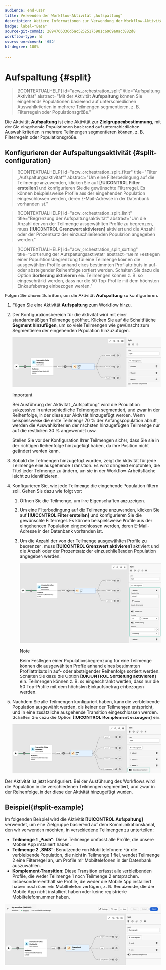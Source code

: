 ```yaml
---
audience: end-user
title: Verwenden der Workflow-Aktivität „Aufspaltung“
description: Weitere Informationen zur Verwendung der Workflow-Aktivität „Aufspaltung“
badge: label="Beta"
source-git-commit: 2894766336d5ac52625175981c6969a0ac5882d8
workflow-type: ht
source-wordcount: '652'
ht-degree: 100%

---
```



# Aufspaltung {#split}

>[!CONTEXTUALHELP]
>id="acw_orchestration_split"
>title="Aufspaltung Aktivität"
>abstract="Mit der Aktivität **Aufspaltung** können Sie eingehende Populationen basierend auf unterschiedlichen Auswahlkriterien in mehrere Teilmengen segmentieren, z. B. Filterregeln oder Populationsgröße."


Die Aktivität **Aufspaltung** ist eine Aktivität zur **Zielgruppenbestimmung**, mit der Sie eingehende Populationen basierend auf unterschiedlichen Auswahlkriterien in mehrere Teilmengen segmentieren können, z. B. Filterregeln oder Populationsgröße.

## Konfigurieren der Aufspaltungsaktivität {#split-configuration}

>[!CONTEXTUALHELP]
>id="acw_orchestration_split_filter"
>title="Filter „Aufspaltungsaktivität“"
>abstract="Um eine Filterbedingung auf die Teilmenge anzuwenden, klicken Sie auf **[!UICONTROL Filter erstellen]** und konfigurieren Sie die gewünschte Filterregel. Es können beispielsweise Profile aus der eingehenden Population eingeschlossen werden, deren E-Mail-Adresse in der Datenbank vorhanden ist."

>[!CONTEXTUALHELP]
>id="acw_orchestration_split_limit"
>title="Begrenzung der Aufspaltungsaktivität"
>abstract="Um die Anzahl der von der Teilmenge ausgewählten Profile zu begrenzen, muss **[!UICONTROL Grenzwert aktivieren]** aktiviert und die Anzahl oder der Prozentsatz der einzuschließenden Population angegeben werden."


>[!CONTEXTUALHELP]
>id="acw_orchestration_split_sorting"
>title="Sortierung der Aufspaltungsaktivität"
>abstract="Beim Festlegen einer Populationsbegrenzung für eine Teilmenge können die ausgewählten Profile anhand eines bestimmten Profilattributs in auf- oder absteigender Reihenfolge sortiert werden. Schalten Sie dazu die Option **Sortierung aktivieren** ein. Teilmengen können z. B. so eingeschränkt werden, dass nur die 50 Top-Profile mit dem höchsten Einkaufsbetrag einbezogen werden."


Folgen Sie diesen Schritten, um die Aktivität **Aufspaltung** zu konfigurieren:

1. Fügen Sie eine Aktivität **Aufspaltung** zum Workflow hinzu.

1. Der Konfigurationsbereich für die Aktivität wird mit einer standardmäßigen Teilmenge geöffnet. Klicken Sie auf die Schaltfläche **Segment hinzufügen**, um so viele Teilmengen wie gewünscht zum Segmentieren der eingehenden Population hinzuzufügen.

   ![](../assets/workflow-split.png)

   >[!IMPORTANT]
   >
   >Bei Ausführung der Aktivität „Aufspaltung“ wird die Population sukzessive in unterschiedliche Teilmengen segmentiert, und zwar in der Reihenfolge, in der diese zur Aktivität hinzugefügt werden. Wenn beispielsweise die erste Teilmenge 70 % der Anfangspopulation abruft, werden die Auswahlkriterien der nächsten hinzugefügten Teilmenge nur auf die restlichen 30 % angewendet usw.
   >
   > Stellen Sie vor der Konfiguration Ihrer Teilmengen sicher, dass Sie sie in der richtigen Reihenfolge hinzugefügt haben, da ihre Position nicht geändert werden kann.

1. Sobald die Teilmengen hinzugefügt wurden, zeigt die Aktivität für jede Teilmenge eine ausgehende Transition. Es wird dringend empfohlen, die Titel jeder Teilmenge zu ändern, um sie in der Workflow-Arbeitsfläche leicht zu identifizieren.

1. Konfigurieren Sie, wie jede Teilmenge die eingehende Population filtern soll. Gehen Sie dazu wie folgt vor:

   1. Öffnen Sie die Teilmenge, um ihre Eigenschaften anzuzeigen.

   1. Um eine Filterbedingung auf die Teilmenge anzuwenden, klicken Sie auf **[!UICONTROL Filter erstellen]** und konfigurieren Sie die gewünschte Filterregel. Es können beispielsweise Profile aus der eingehenden Population eingeschlossen werden, deren E-Mail-Adresse in der Datenbank vorhanden ist.

   1. Um die Anzahl der von der Teilmenge ausgewählten Profile zu begrenzen, muss **[!UICONTROL Grenzwert aktivieren]** aktiviert und die Anzahl oder der Prozentsatz der einzuschließenden Population angegeben werden.

      ![](../assets/workflow-split-subset.png)


      >[!NOTE]
      >
      >Beim Festlegen einer Populationsbegrenzung für eine Teilmenge können die ausgewählten Profile anhand eines bestimmten Profilattributs in auf- oder absteigender Reihenfolge sortiert werden. Schalten Sie dazu die Option **[!UICONTROL Sortierung aktivieren]** ein. Teilmengen können z. B. so eingeschränkt werden, dass nur die 50 Top-Profile mit dem höchsten Einkaufsbetrag einbezogen werden.


1. Nachdem Sie alle Teilmengen konfiguriert haben, kann die verbleibende Population ausgewählt werden, die keiner der Teilmengen entspricht, und in eine zusätzliche ausgehende Transition eingeschlossen werden. Schalten Sie dazu die Option **[!UICONTROL Komplement erzeugen]** ein.

   ![](../assets/workflow-split-complement.png)

Der Aktivität ist jetzt konfiguriert. Bei der Ausführung des Workflows wird die Population in die verschiedenen Teilmengen segmentiert, und zwar in der Reihenfolge, in der diese der Aktivität hinzugefügt wurden.

## Beispiel{#split-example}

Im folgenden Beispiel wird die Aktivität **[!UICONTROL Aufspaltung]** verwendet, um eine Zielgruppe basierend auf dem Kommunikationskanal, den wir verwenden möchten, in verschiedene Teilmengen zu unterteilen:

* **Teilmenge 1 „Push“**: Diese Teilmenge umfasst alle Profile, die unsere Mobile App installiert haben.
* **Teilmenge 2 „SMS“**: Benutzende von Mobiltelefonen: Für die verbleibende Population, die nicht in Teilmenge 1 fiel, wendet Teilmenge 2 eine Filterregel an, um Profile mit Mobiltelefonen in der Datenbank auszuwählen.
* **Komplement-Transition**: Diese Transition erfasst alle verbleibenden Profile, die weder Teilmenge 1 noch Teilmenge 2 entsprachen. Insbesondere enthält sie Profile, die weder die Mobile App installiert haben noch über ein Mobiltelefon verfügen, z. B. Benutzende, die die Mobile App nicht installiert haben oder keine registrierte Mobiltelefonnummer haben.

![](../assets/workflow-split-example.png)
